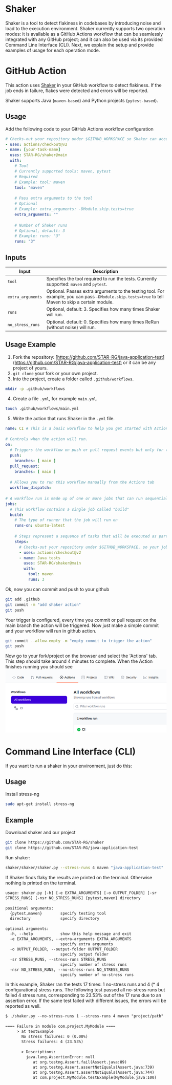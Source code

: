 # Shaker

Shaker is a tool to detect flakiness in codebases by introducing noise and load to the execution environment. Shaker currently supports two operation modes: it is  available as a GitHub Actions workflow that can be seamlessly integrated with any GitHub project; and it can also be used via its provided Command Line Interface (CLI). Next, we explain the setup and provide examples of usage for each operation mode.

# GitHub Action

This action uses [Shaker](https://github.com/STAR-RG/shaker) in your GitHub workflow to detect flakiness. If the job ends in failure, flakes were detected and errors will be reported.

Shaker supports Java (`maven-based`) and Python projects (`pytest-based`).

## Usage

Add the following code to your GitHub Actions workflow configuration

```yaml
# Checks-out your repository under $GITHUB_WORKSPACE so Shaker can access it
- uses: actions/checkout@v2
- name: [your-task-name]
  uses: STAR-RG/shaker@main
  with:
    # Tool
    # Currently supported tools: maven, pytest
    # Required
    # Example: tool: maven
    tool: "maven"

    # Pass extra arguments to the tool
    # Optional
    # Example: extra_arguments: -DModule.skip.tests=true
    extra_arguments: ""

    # Number of Shaker runs
    # Optional, default: 3
    # Example: runs: "3"
    runs: "3"
```

## Inputs

| Input | Description |
| --- | --- |
| `tool` | Specifies the tool required to run the tests. Currently supported: `maven` and `pytest`. |
| `extra_arguments` | Optional. Passes extra arguments to the testing tool. For example, you can pass `-DModule.skip.tests=true` to tell Maven to skip a certain module. |
| `runs` | Optional, default: 3. Specifies how many times Shaker will run. |
|`no_stress_runs`|  Optional. default: 0. Specifies how many times ReRun (without noise) will run. |

## Usage Example

1. Fork the repository: [https://github.com/STAR-RG/java-application-test](https://github.com/STAR-RG/java-application-test) or it can be any project of yours.
2. `git clone` your fork or your own project.
3. Into the project, create a folder called `.github/workflows`.
```bash
mkdir -p .github/workflows
```
4. Create a file `.yml`, for example `main.yml`.
```bash
touch .github/workflows/main.yml
```
5. Write the action that runs Shaker in the `.yml` file.


```yaml
name: CI # This is a basic workflow to help you get started with Actions 

# Controls when the action will run. 
on:
  # Triggers the workflow on push or pull request events but only for the main branch
  push:
    branches: [ main ]
  pull_request:
    branches: [ main ]

  # Allows you to run this workflow manually from the Actions tab
  workflow_dispatch:

# A workflow run is made up of one or more jobs that can run sequentially or in parallel
jobs:
  # This workflow contains a single job called "build"
  build:
    # The type of runner that the job will run on
    runs-on: ubuntu-latest

    # Steps represent a sequence of tasks that will be executed as part of the job
    steps:
      # Checks-out your repository under $GITHUB_WORKSPACE, so your job can access it
      - uses: actions/checkout@v2
      - name: Java tests
        uses: STAR-RG/shaker@main
        with:
          tool: maven
          runs: 3
```
Ok, now you can commit and push to your github
```bash
git add .github
git commit -m "add shaker action"
git push
```
Your trigger is configured, every time you commit or pull request on the main branch the action will be triggered.
Now just make a simple commit and your workflow will run in github action. 

```bash
git commit --allow-empty -m "empty commit to trigger the action"
git push
```

Now go to your fork/project on the browser and select the 'Actions' tab. 
This step should take around 4 minutes to complete.
When the Action finishes running you should see
![Action on github](CI.png "Action on github")

# Command Line Interface (CLI)
If you want to run a shaker in your environment, just do this:

## Usage

Install stress-ng
```bash
sudo apt-get install stress-ng
```
## Example

Download shaker and our project
```bash
git clone https://github.com/STAR-RG/shaker
git clone https://github.com/STAR-RG/java-application-test
```
Run shaker:
```bash
shaker/shaker/shaker.py --stress-runs 4 maven "java-application-test"
```
If Shaker finds flaky the results are printed on the terminal. Otherwise nothing is printed on the terminal.

```
usage: shaker.py [-h] [-e EXTRA_ARGUMENTS] [-o OUTPUT_FOLDER] [-sr STRESS_RUNS] [-nsr NO_STRESS_RUNS] {pytest,maven} directory

positional arguments:
  {pytest,maven}        specify testing tool
  directory             specify directory

optional arguments:
  -h, --help            show this help message and exit
  -e EXTRA_ARGUMENTS, --extra-arguments EXTRA_ARGUMENTS
                        specify extra arguments
  -o OUTPUT_FOLDER, --output-folder OUTPUT_FOLDER
                        specify output folder
  -sr STRESS_RUNS, --stress-runs STRESS_RUNS
                        specify number of stress runs
  -nsr NO_STRESS_RUNS, --no-stress-runs NO_STRESS_RUNS
                        specify number of no-stress runs
```

In this example, Shaker ran the tests 17 times: 1 no-stress runs and 4 (* 4 configurations) stress runs. The following test passed all no-stress runs but failed 4 stress runs, corresponding to 23.53% out of the 17 runs due to an assertion error. If the same test failed with different issues, the errors will be reported as well.

```
$ ./shaker.py --no-stress-runs 1 --stress-runs 4 maven "project/path"

==== Failure in module com.project.MyModule ====
     > at testExample
       No stress failures: 0 (0.00%)
       Stress failures: 4 (23.53%)

       > Descriptions: 
         java.lang.AssertionError: null
         	at org.testng.Assert.fail(Assert.java:89)
         	at org.testng.Assert.assertNotEquals(Assert.java:739)
         	at org.testng.Assert.assertNotEquals(Assert.java:744)
         	at com.project.MyModule.testExample(MyModule.java:100)
```
